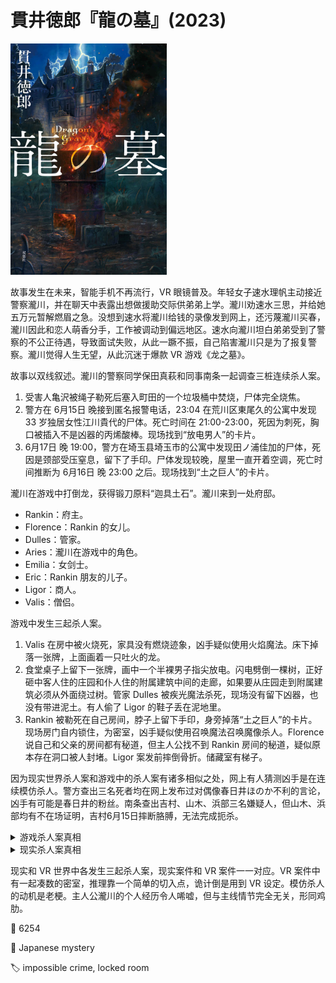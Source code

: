 # 貫井徳郎『龍の墓』(2023)

<img src=images/2023_cover.jpg width=250/>

故事发生在未来，智能手机不再流行，VR 眼镜普及。年轻女子速水理帆主动接近警察瀧川，并在聊天中表露出想做援助交际供弟弟上学。瀧川劝速水三思，并给她五万元暂解燃眉之急。没想到速水将瀧川给钱的录像发到网上，还污蔑瀧川买春，瀧川因此和恋人萌香分手，工作被调动到偏远地区。速水向瀧川坦白弟弟受到了警察的不公正待遇，导致面试失败，从此一蹶不振，自己陷害瀧川只是为了报复警察。瀧川觉得人生无望，从此沉迷于爆款 VR 游戏《龙之墓》。

故事以双线叙述。瀧川的警察同学保田真萩和同事南条一起调查三桩连续杀人案。
<ol>
<li>受害人亀沢被绳子勒死后塞入町田的一个垃圾桶中焚烧，尸体完全烧焦。</li>
<li>警方在 6月15日 晚接到匿名报警电话，23:04 在荒川区東尾久的公寓中发现 33 岁独居女性江川貴代的尸体。死亡时间在 21:00-23:00，死因为刺死，胸口被插入不是凶器的丙烯酸棒。现场找到“放电男人”的卡片。</li>
<li>6月17日 晚 19:00，警方在埼玉县埼玉市的公寓中发现田ノ浦佳加的尸体，死因是颈部受压窒息，留下了手印。尸体发现较晚，屋里一直开着空调，死亡时间推断为 6月16日 晚 23:00 之后。现场找到“土之巨人”的卡片。</li>
</ol>

瀧川在游戏中打倒龙，获得锻刀原料“迦具土石”。瀧川来到一处府邸。
<ul>
<li>Rankin：府主。</li>
<li>Florence：Rankin 的女儿。</li>
<li>Dulles：管家。</li>
<li>Aries：瀧川在游戏中的角色。</li>
<li>Emilia：女剑士。</li>
<li>Eric：Rankin 朋友的儿子。</li>
<li>Ligor：商人。</li>
<li>Valis：僧侣。</li>
</ul>
游戏中发生三起杀人案。
<ol>
<li>Valis 在房中被火烧死，家具没有燃烧迹象，凶手疑似使用火焰魔法。床下掉落一张牌，上面画着一只吐火的龙。</li>
<li>食堂桌子上留下一张牌，画中一个半裸男子指尖放电。闪电劈倒一棵树，正好砸中客人住的庄园和仆人住的附属建筑中间的走廊，如果要从庄园走到附属建筑必须从外面绕过树。管家 Dulles 被疾光魔法杀死，现场没有留下凶器，也没有带进泥土。有人偷了 Ligor 的鞋子丢在泥地里。</li>
<li>Rankin 被勒死在自己房间，脖子上留下手印，身旁掉落“土之巨人”的卡片。现场房门自内锁住，为密室，凶手疑似使用召唤魔法召唤魔像杀人。Florence 说自己和父亲的房间都有秘道，但主人公找不到 Rankin 房间的秘道，疑似原本存在洞口被人封堵。Ligor 案发前摔倒骨折。储藏室有梯子。</li>
</ol>

因为现实世界杀人案和游戏中的杀人案有诸多相似之处，网上有人猜测凶手是在连续模仿杀人。警方查出三名死者均在网上发布过对偶像春日井ほのか不利的言论，凶手有可能是春日井的粉丝。南条查出吉村、山木、浜部三名嫌疑人，但山木、浜部均有不在场证明，吉村6月15日摔断胳膊，无法完成扼杀。

<details><summary>游戏杀人案真相</summary>
凶手偷走 Ligor 的鞋子，是为了避免在进入附属建筑留下自己的鞋印，所以凶手是住在庄园的六人之一。凶手完全可以用储藏室的梯子搭在树上进入附属建筑，风险比偷鞋更小，他没有这样做是因为不知道梯子的存在，由此可排除 Florence 和 Eric（伏线：目睹园丁爬梯子打扫屋顶鸟粪）。Rankin 是死者可以排除。凶手不会魔法，用“迦具土石”产生高温将 Valis 焚烧，又用水晶的独角兽角刺死 Dulles，拉开窗帘让日光照到角上使其融化（伏线）。凶手从秘道离开 Rankin 房间的密室，用粘土封堵了秘道，由此可排除肩膀太宽无法通过秘道的 Aries。Ligor 骨折无法完成扼杀，凶手为 Emelia。
</details>

<details><summary>现实杀人案真相</summary>
凶手模仿游戏情节杀人，是为了让東尾久的案件对应游戏中的第二起案件，让埼玉市的案件对应游戏中的案件，看上去好像東尾久的案件发生在埼玉市的案件之前，但其实顺序相反。凶手是吉村，他先用双手勒死了埼玉市的田ノ浦佳加，再去東尾久刺杀了江川貴代，然后折断了自己的胳膊骨头，去医院救治。他给警察打匿名电话，是为了让江川貴代的尸体尽早被发现。
</details>

现实和 VR 世界中各发生三起杀人案，现实案件和 VR 案件一一对应。VR 案件中有一起凑数的密室，推理靠一个简单的切入点，诡计倒是用到 VR 设定。模仿杀人的动机是老梗。主人公瀧川的个人经历令人唏嘘，但与主线情节完全无关，形同鸡肋。

:link: 6254

:file_folder: Japanese mystery

:label: impossible crime, locked room

